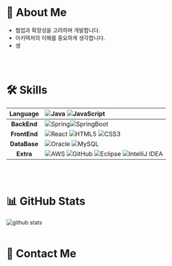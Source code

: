 # 🚀 About Me
- 협업과 확장성을 고려하며 개발합니다.
- 아키텍처의 이해를 중요하게 생각합니다.
- 생
  

<br><br>


# 🛠 Skills
|**Language**|![Java](https://img.shields.io/badge/java-%23ED8B00.svg?style=for-the-badge&logo=openjdk&logoColor=white) ![JavaScript](https://img.shields.io/badge/javascript-%23323330.svg?style=for-the-badge&logo=javascript&logoColor=%23F7DF1E)|
|:---:|:---|
|**BackEnd**|![Spring](https://img.shields.io/badge/spring-%236DB33F.svg?style=for-the-badge&logo=spring&logoColor=white)![SpringBoot](https://img.shields.io/badge/springboot-%236DB33F.svg?style=for-the-badge&logo=spring&logoColor=white)|
|**FrontEnd**|![React](https://img.shields.io/badge/react-%2320232a.svg?style=for-the-badge&logo=react&logoColor=%2361DAFB) ![HTML5](https://img.shields.io/badge/html5-%23E34F26.svg?style=for-the-badge&logo=html5&logoColor=white) ![CSS3](https://img.shields.io/badge/css3-%231572B6.svg?style=for-the-badge&logo=css3&logoColor=white)|
|**DataBase**|![Oracle](https://img.shields.io/badge/Oracle-F80000?style=for-the-badge&logo=oracle&logoColor=white) ![MySQL](https://img.shields.io/badge/mysql-%2300f.svg?style=for-the-badge&logo=mysql&logoColor=white)|
|**Extra**|![AWS](https://img.shields.io/badge/AWS-%23FF9900.svg?style=for-the-badge&logo=amazon-aws&logoColor=white) ![GitHub](https://img.shields.io/badge/github-%23121011.svg?style=for-the-badge&logo=github&logoColor=white)	![Eclipse](https://img.shields.io/badge/Eclipse-FE7A16.svg?style=for-the-badge&logo=Eclipse&logoColor=white) ![IntelliJ IDEA](https://img.shields.io/badge/IntelliJIDEA-000000.svg?style=for-the-badge&logo=intellij-idea&logoColor=white)|

<br><br>


# 📊 GitHub Stats
![github stats](https://github-readme-stats.vercel.app/api?username=coffebara)
<br><br>


# 🔗 Contact Me


